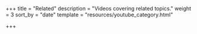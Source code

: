 +++
title = "Related"
description = "Videos covering related topics."
weight = 3
sort_by = "date"
template = "resources/youtube_category.html"

+++
